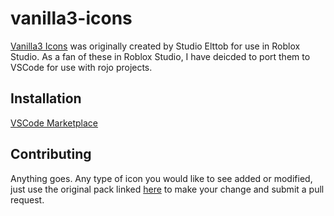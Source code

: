 # vanilla3-icons

[Vanilla3 Icons](https://elttob.itch.io/vanilla-3-for-roblox-studio "Complete Vanilla3 icons pack for Roblox Studio") was originally created by Studio Elttob for use in Roblox Studio. As a fan of these in Roblox Studio, I have deicded to port them to VSCode for use with rojo projects.

## Installation

[VSCode Marketplace](https://marketplace.visualstudio.com/items?itemName=zettacache.vanilla3-icons)

## Contributing

Anything goes. Any type of icon you would like to see added or modified, just use the original pack linked [here](https://elttob.itch.io/vanilla-3-for-roblox-studio) to make your change and submit a pull request.
